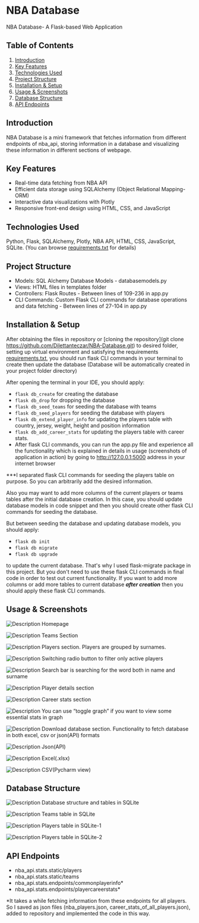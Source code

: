 # NBA Database
NBA Database- A Flask-based Web Application
## Table of Contents

1. [Introduction](#introduction)
2. [Key Features](#key-features)
3. [Technologies Used](#technologies-used)
4. [Project Structure](#project-structure)
5. [Installation & Setup](#installation--setup)
6. [Usage & Screenshots](#usage--screenshots)
7. [Database Structure](#database-structure)
8. [API Endpoints](#api-endpoints)

## Introduction

NBA Database is a mini framework that fetches information from different endpoints of nba_api, storing information in a database and visualizing these information in different sections of webpage.

## Key Features

- Real-time data fetching from NBA API
- Efficient data storage using SQLAlchemy (Object Relational Mapping-ORM)
- Interactive data visualizations with Plotly
- Responsive front-end design using HTML, CSS, and JavaScript

## Technologies Used

Python, Flask, SQLAlchemy, Plotly, NBA API, HTML, CSS, JavaScript, SQLite. (You can browse [requirements.txt](requirements.txt) for details)

## Project Structure

- Models: SQL Alchemy Database Models - databasemodels.py
- Views: HTML files in templates folder
- Controllers: Flask Routes - Between lines of 109-236 in app.py
- CLI Commands: Custom Flask CLI commands for database operations and data fetching - Between lines of 27-104 in app.py

## Installation & Setup

After obtaining the files in repository or [cloning the repository](git clone https://github.com/Dilettanteczar/NBA-Database.git) to desired folder, setting up virtual environment and satisfying the requirements [requirements.txt](requirements.txt), you should run flask CLI commands in your terminal to create then update the database (Database will be automatically created in your project folder directory)

After opening the terminal in your IDE, you should apply:

- `flask db_create` for creating the database
- `flask db_drop` for dropping the database
- `flask db_seed_teams` for seeding the database with teams
- `flask db_seed_players` for seeding the database with players
- `flask db_extend_player_info` for updating the players table with country, jersey, weight, height and position information
- `flask db_add_career_stats` for updating the players table with career stats.
- After flask CLI commands, you can run the app.py file and experience all the functionality which is explained in details in usage (screenshots of application in action) by going to http://127.0.0.1:5000 address in your internet browser

***I separated flask CLI commands for seeding the players table on purpose. So you can arbitrarily add the desired information.

Also you may want to add more columns of the current players or teams tables after the initial database creation. In this case, you should update database models in code snippet and then you should create other flask CLI commands for seeding the database.

But between seeding the database and updating database models, you should apply:
- `flask db init`
- `flask db migrate`
- `flask db upgrade`

to update the current database. That's why I used flask-migrate package in this project. But you don't need to use these flask CLI commands in final code in order to test out current functionality. If you want to add more columns or add more tables to current database **___after creation___** then you should apply these flask CLI commands.


## Usage & Screenshots
![Description](images/welcome.PNG)
Homepage

![Description](images/teams.PNG)
Teams Section

![Description](images/players1.PNG)
Players section. Players are grouped by surnames.

![Description](images/players2.PNG)
Switching radio button to filter only active players

![Description](images/players3.PNG)
Search bar is searching for the word both in name and surname

![Description](images/playerdetails.PNG)
Player details section

![Description](images/careerstats.PNG)
Career stats section

![Description](images/careerstats2.PNG)
You can use “toggle graph” if you want to view some essential stats in graph

![Description](images/downloaddatabase.PNG)
Download database section. Functionality to fetch database in both excel, csv or json(API) formats

![Description](images/json.PNG)
Json(API)

![Description](images/excel.PNG)
Excel(.xlsx)

![Description](images/csv.PNG)
CSV(Pycharm view)


## Database Structure
![Description](images/sqlite.PNG)
Database structure and tables in SQLite 

![Description](images/sqlite2.PNG)
Teams table in SQLite

![Description](images/sqlite3.PNG)
Players table in SQLite-1

![Description](images/sqlite4.PNG)
Players table in SQLite-2

## API Endpoints

- nba_api.stats.static/players
- nba_api.stats.static/teams
- nba_api.stats.endpoints/commonplayerinfo*
- nba_api.stats.endpoints/playercareerstats*

*It takes a while fetching information from these endpoints for all players. So I saved as json files (nba_players.json, career_stats_of_all_players.json), added to repository and implemented the code in this way.
